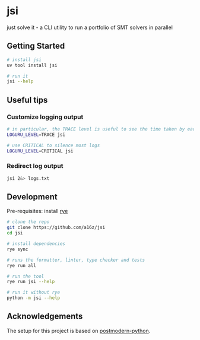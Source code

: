 # jsi

just solve it - a CLI utility to run a portfolio of SMT solvers in parallel

## Getting Started

```sh
# install jsi
uv tool install jsi

# run it
jsi --help
```

## Useful tips

### Customize logging output

```sh
# in particular, the TRACE level is useful to see the time taken by each step
LOGURU_LEVEL=TRACE jsi

# use CRITICAL to silence most logs
LOGURU_LEVEL=CRITICAL jsi
```

### Redirect log output

```sh
jsi 2&> logs.txt
```


## Development

Pre-requisites: install [rye](https://rye.astral.sh/guide/installation/#installing-rye)

```sh
# clone the repo
git clone https://github.com/a16z/jsi
cd jsi

# install dependencies
rye sync

# runs the formatter, linter, type checker and tests
rye run all

# run the tool
rye run jsi --help

# run it without rye
python -m jsi --help
```

## Acknowledgements

The setup for this project is based on [postmodern-python](https://rdrn.me/postmodern-python/).
